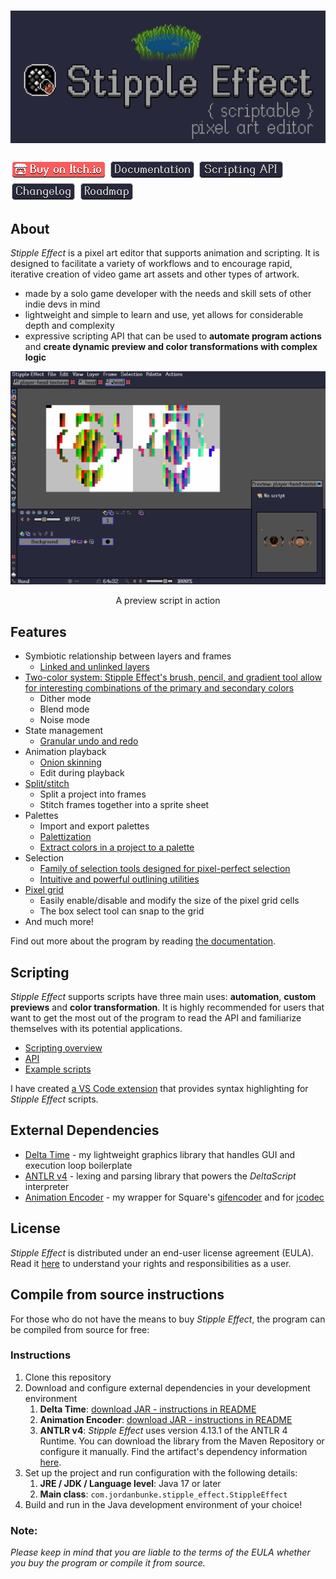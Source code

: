 # ![Stipple Effect](https://raw.githubusercontent.com/jbunke/se-docs/master/assets/graphics/logo-anim.gif)

[![Buy on Itch.io](https://raw.githubusercontent.com/jbunke/se-docs/master/assets/buttons/itch.png)](https://flinkerflitzer.itch.io/stipple-effect)
[![Changelog](https://raw.githubusercontent.com/jbunke/se-docs/master/assets/buttons/documentation.png)](https://github.com/jbunke/se-docs)
[![Changelog](https://raw.githubusercontent.com/jbunke/se-docs/master/assets/buttons/api.png)](https://github.com/jbunke/se-api)
[![Changelog](https://raw.githubusercontent.com/jbunke/se-docs/master/assets/buttons/changelog.png)](changelog.md)
[![Roadmap](https://raw.githubusercontent.com/jbunke/se-docs/master/assets/buttons/roadmap.png)](roadmap.md)

## About
*Stipple Effect* is a pixel art editor that supports animation and scripting. It is designed to facilitate a variety of workflows and to encourage rapid, iterative creation of video game art assets and other types of artwork.

* made by a solo game developer with the needs and skill sets of other indie devs in mind
* lightweight and simple to learn and use, yet allows for considerable depth and complexity
* expressive scripting API that can be used to **automate program actions** and **create dynamic preview and color transformations with complex logic**

![Preview](https://raw.githubusercontent.com/jbunke/se-docs/master/assets/graphics/complex-preview.gif)
<div align="center">A preview script in action</div>

## Features
* Symbiotic relationship between layers and frames
    * [Linked and unlinked layers](https://raw.githubusercontent.com/jbunke/se-docs/master/assets/graphics/linked-layers.gif)
* [Two-color system: Stipple Effect's brush, pencil, and gradient tool allow for interesting combinations of the primary and secondary colors](https://raw.githubusercontent.com/jbunke/se-docs/master/assets/graphics/combination-modes.gif)
    * Dither mode
    * Blend mode
    * Noise mode
* State management
    * [Granular undo and redo](https://raw.githubusercontent.com/jbunke/se-docs/master/assets/graphics/granular-undo-redo.gif)
* Animation playback
    * [Onion skinning](https://raw.githubusercontent.com/jbunke/se-docs/master/assets/graphics/onion-skin.gif)
    * Edit during playback
* [Split/stitch](https://raw.githubusercontent.com/jbunke/se-docs/master/assets/graphics/split-stitch.gif)
    * Split a project into frames
    * Stitch frames together into a sprite sheet
* Palettes
    * Import and export palettes
    * [Palettization](https://raw.githubusercontent.com/jbunke/se-docs/master/assets/graphics/palettization.gif)
    * [Extract colors in a project to a palette](https://raw.githubusercontent.com/jbunke/se-docs/master/assets/graphics/extract-colors.gif)
* Selection
    * [Family of selection tools designed for pixel-perfect selection](https://raw.githubusercontent.com/jbunke/se-docs/master/assets/graphics/selection-tools.gif)
    * [Intuitive and powerful outlining utilities](https://raw.githubusercontent.com/jbunke/se-docs/master/assets/graphics/outline.gif)
* [Pixel grid](https://raw.githubusercontent.com/jbunke/se-docs/master/assets/graphics/pixel-grid.gif)
    * Easily enable/disable and modify the size of the pixel grid cells
    * The box select tool can snap to the grid
* And much more!

Find out more about the program by reading [the documentation](https://github.com/jbunke/se-docs).

## Scripting
_Stipple Effect_ supports scripts have three main uses: **automation**, **custom previews** and **color transformation**. It is highly recommended for users that want to get the most out of the program to read the API and familiarize themselves with its potential applications.
* [Scripting overview](https://github.com/jbunke/se-docs/blob/master/scripting.md)
* [API](https://github.com/jbunke/se-api)
* [Example scripts](https://github.com/jbunke/se-script-examples)

I have created [a VS Code extension](https://marketplace.visualstudio.com/items?itemName=jordanbunke.deltascript-for-stipple-effect) that provides syntax highlighting for *Stipple Effect* scripts.

## External Dependencies
* [Delta Time](https://github.com/jbunke/delta-time) - my lightweight graphics library that handles GUI and execution loop boilerplate
* [ANTLR v4](https://github.com/antlr/antlr4) - lexing and parsing library that powers the _DeltaScript_ interpreter
* [Animation Encoder](https://github.com/jbunke/animation-encoder) - my wrapper for Square's [gifencoder](https://github.com/square/gifencoder) and for [jcodec](https://github.com/jcodec/jcodec)

## License

*Stipple Effect* is distributed under an end-user license agreement (EULA). Read it [here](LICENSE) to understand your rights and responsibilities as a user.

## Compile from source instructions

For those who do not have the means to buy *Stipple Effect*, the program can be compiled from source for free:

### Instructions

1. Clone this repository
2. Download and configure external dependencies in your development environment
   1. **Delta Time**: [download JAR - instructions in README](https://github.com/jbunke/delta-time)
   2. **Animation Encoder**: [download JAR - instructions in README](https://github.com/jbunke/animation-encoder)
   3. **ANTLR v4**: *Stipple Effect* uses version 4.13.1 of the ANTLR 4 Runtime. You can download the library from the Maven Repository or configure it manually. Find the artifact's dependency information [here](https://mvnrepository.com/artifact/org.antlr/antlr4-runtime/4.13.1).
3. Set up the project and run configuration with the following details:
   1. **JRE / JDK / Language level**: Java 17 or later
   2. **Main class**: `com.jordanbunke.stipple_effect.StippleEffect`
4. Build and run in the Java development environment of your choice!

### Note:
*Please keep in mind that you are liable to the terms of the EULA whether you buy the program or compile it from source.*
